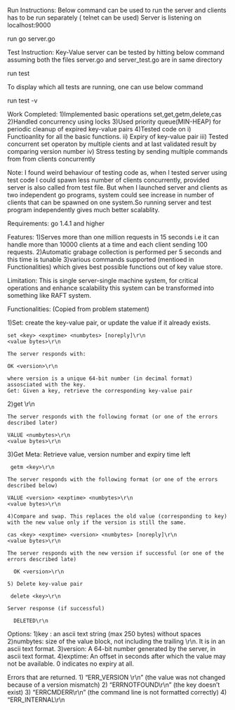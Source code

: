 Run Instructions:
Below command can be used to run the server and clients has to be run separately ( telnet can be used)
Server is listening on localhost:9000

run go server.go

Test Instruction:
Key-Value server can be tested by hitting below command assuming both the files server.go and server_test.go are in same directory

run test

To display which all tests are running, one can use below command

run test -v


Work Completed:
1)Implemented basic operations set,get,getm,delete,cas
2)Handled concurrency using locks
3)Used priority queue(MIN-HEAP) for periodic cleanup of expired key-value pairs
4)Tested code on 
	i) Functioanlity for all the basic functions.
	ii) Expiry of key-value pair
	iii) Tested concurrent set operaton by multiple cients and at last validated result by comparing version number
	iv) Stress testing by sending multiple commands from from clients concurrently

Note: I found weird behaviour of testing code as, when I tested server using test code I could spawn less number of clients concurrently, provided server is also called from test file. But when I launched server and clients as two independent go programs, system could see increase in number of clients that can be spawned on one system.So running server and test program independently gives much better scalablity. 


Requirements:
go 1.4.1 and higher

Features:
1)Serves more than one million requests in 15 seconds i.e it can handle more than 10000 clients at a time and each client sending 100 requests.
2)Automatic grabage collection is performed per 5 seconds and this time is tunable
3)various commands supported (mentioed in Functionalities) which gives best possible functions out of key value store.

Limitation:
This is single server-single machine system, for critical operations and enhance scalability this system can be transformed into something like RAFT system.


Functionalities:
(Copied from problem statement)

   1)Set: create the key-value pair, or update the value if it already exists.

    set <key> <exptime> <numbytes> [noreply]\r\n
    <value bytes>\r\n

    The server responds with:

    OK <version>\r\n  

    where version is a unique 64-bit number (in decimal format) assosciated with the key.
    Get: Given a key, retrieve the corresponding key-value pair

   2)get <key>\r\n

    The server responds with the following format (or one of the errors described later)

    VALUE <numbytes>\r\n
    <value bytes>\r\n

   3)Get Meta: Retrieve value, version number and expiry time left

     getm <key>\r\n

    The server responds with the following format (or one of the errors described below)

    VALUE <version> <exptime> <numbytes>\r\n
    <value bytes>\r\n

    4)Compare and swap. This replaces the old value (corresponding to key) with the new value only if the version is still the same.

    cas <key> <exptime> <version> <numbytes> [noreply]\r\n
    <value bytes>\r\n

    The server responds with the new version if successful (or one of the errors described late)

      OK <version>\r\n

    5) Delete key-value pair

     delete <key>\r\n

    Server response (if successful)

      DELETED\r\n

Options:
    1)key : an ascii text string (max 250 bytes) without spaces
    2)numbytes: size of the value block, not including the trailing \r\n. It is in an ascii text format.
    3)version: A 64-bit number generated by the server, in ascii text format.
    4)exptime: An offset in seconds after which the value may not be available. 0 indicates no expiry at all.

Errors that are returned.
    1) “ERR_VERSION \r\n” (the value was not changed because of a version mismatch)
    2) “ERRNOTFOUND\r\n” (the key doesn’t exist)
    3) “ERRCMDERR\r\n” (the command line is not formatted correctly)
    4) “ERR_INTERNAL\r\n
